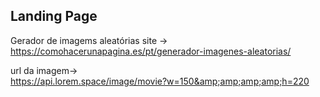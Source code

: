 ## Landing Page ##

Gerador de imagems aleatórias
site -> https://comohacerunapagina.es/pt/generador-imagenes-aleatorias/

url da imagem-> 	
https://api.lorem.space/image/movie?w=150&amp;amp;amp;amp;h=220